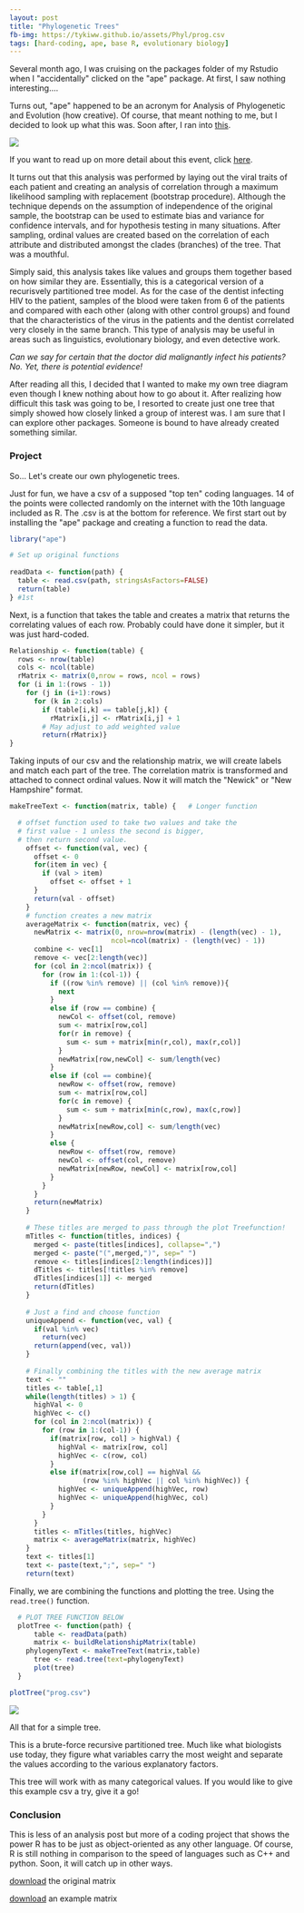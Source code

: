 ```yaml
---
layout: post
title: "Phylogenetic Trees"
fb-img: https://tykiww.github.io/assets/Phyl/prog.csv
tags: [hard-coding, ape, base R, evolutionary biology]
---
```


Several month ago, I was cruising on the packages folder of my Rstudio when I "accidentally" clicked on the "ape" package. At first, I saw nothing interesting.... 

Turns out, "ape" happened to be an acronym for Analysis of Phylogenetic and Evolution (how creative). Of course, that meant nothing to me, but I decided to look up what this was. Soon after, I ran into [this](https://image.slidesharecdn.com/phylogeneticanalysis-111117220939-phpapp01/95/phylogenetic-analysis-7-728.jpg?cb=1321568578).

![](https://raw.githubusercontent.com/tykiww/imgbucket/master/img/phyl/phyl%20check.png)

If you want to read up on more detail about this event, click [here](http://www.nytimes.com/1993/06/06/weekinreview/aids-and-a-dentist-s-secrets.html?pagewanted=all).

It turns out that this analysis was performed by laying out the viral traits of each patient and creating an analysis of correlation through a maximum likelihood sampling with replacement (bootstrap procedure). Although the technique depends on the assumption of independence of the original sample, the bootstrap can be used to estimate bias and variance for confidence intervals, and for hypothesis testing in many situations. After sampling, ordinal values are created based on the correlation of each attribute and distributed amongst the clades (branches) of the tree. That was a mouthful. 

Simply said, this analysis takes like values and groups them together based on how similar they are. Essentially, this is a categorical version of a recurisvely partitioned tree model. As for the case of the dentist infecting HIV to the patient, samples of the blood were taken from 6 of the patients and compared with each other (along with other control groups) and found that the characteristics of the virus in the patients and the dentist correlated very closely in the same branch. This type of analysis may be useful in areas such as linguistics, evolutionary biology, and even detective work.

_Can we say for certain that the doctor did malignantly infect his patients? No. Yet, there is potential evidence!_

After reading all this, I decided that I wanted to make my own tree diagram even though I knew nothing about how to go about it. After realizing how difficult this task was going to be, I resorted to create just one tree that simply showed how closely linked a group of interest was. I am sure that I can explore other packages. Someone is bound to have already created something similar.

### Project

So... Let's create our own phylogenetic trees.

Just for fun, we have a csv of a supposed "top ten" coding languages. 14 of the points were collected randomly on the internet with the 10th language included as R. The .csv is at the bottom for reference.  We first start out by installing the "ape" package and creating a function to read the data.

```r
library("ape")

# Set up original functions
  
readData <- function(path) {
  table <- read.csv(path, stringsAsFactors=FALSE)
  return(table)
} #1st
```

Next, is a function that takes the table and creates a matrix that returns the correlating values of each row. Probably could have done it simpler, but it was just hard-coded.

```r
Relationship <- function(table) {
  rows <- nrow(table)
  cols <- ncol(table)
  rMatrix <- matrix(0,nrow = rows, ncol = rows) 
  for (i in 1:(rows - 1))
    for (j in (i+1):rows)
      for (k in 2:cols)
        if (table[i,k] == table[j,k]) {
          rMatrix[i,j] <- rMatrix[i,j] + 1
        # May adjust to add weighted value
        return(rMatrix)}
}	
```
Taking inputs of our csv and the relationship matrix, we will create labels and match each part of the tree. The correlation matrix is transformed and attached to connect ordinal values. Now it will match the "Newick" or "New Hampshire" format.

```r
makeTreeText <- function(matrix, table) {   # Longer function

  # offset function used to take two values and take the
  # first value - 1 unless the second is bigger,
  # then return second value.
    offset <- function(val, vec) {
      offset <- 0
      for(item in vec) {
        if (val > item)
          offset <- offset + 1
      }
      return(val - offset)
    }
    # function creates a new matrix 
    averageMatrix <- function(matrix, vec) {
      newMatrix <- matrix(0, nrow=nrow(matrix) - (length(vec) - 1),
                         ncol=ncol(matrix) - (length(vec) - 1))
      combine <- vec[1]
      remove <- vec[2:length(vec)]
      for (col in 2:ncol(matrix)) {
        for (row in 1:(col-1)) {
          if ((row %in% remove) || (col %in% remove)){
            next
          }
          else if (row == combine) {
            newCol <- offset(col, remove)
            sum <- matrix[row,col]
            for(r in remove) {
              sum <- sum + matrix[min(r,col), max(r,col)]
            }
            newMatrix[row,newCol] <- sum/length(vec)
          }
          else if (col == combine){
            newRow <- offset(row, remove)
            sum <- matrix[row,col]
            for(c in remove) {
              sum <- sum + matrix[min(c,row), max(c,row)]
            }
            newMatrix[newRow,col] <- sum/length(vec)
          }
          else {
            newRow <- offset(row, remove)
            newCol <- offset(col, remove)
            newMatrix[newRow, newCol] <- matrix[row,col]
          }
        }
      }
      return(newMatrix)
    }
    
    # These titles are merged to pass through the plot Treefunction!
    mTitles <- function(titles, indices) {
      merged <- paste(titles[indices], collapse=",")
      merged <- paste("(",merged,")", sep=" ")
      remove <- titles[indices[2:length(indices)]]
      dTitles <- titles[!titles %in% remove]
      dTitles[indices[1]] <- merged
      return(dTitles)
    }
    
    # Just a find and choose function
    uniqueAppend <- function(vec, val) {
      if(val %in% vec)
        return(vec)
      return(append(vec, val))
    }
    
    # Finally combining the titles with the new average matrix
    text <- ""
    titles <- table[,1]
    while(length(titles) > 1) {
      highVal <- 0
      highVec <- c()
      for (col in 2:ncol(matrix)) {
        for (row in 1:(col-1)) {
          if(matrix[row, col] > highVal) {
            highVal <- matrix[row, col]
            highVec <- c(row, col)
          }
          else if(matrix[row,col] == highVal &&
                  (row %in% highVec || col %in% highVec)) {
            highVec <- uniqueAppend(highVec, row)
            highVec <- uniqueAppend(highVec, col)
          }
        }
      }
      titles <- mTitles(titles, highVec)
      matrix <- averageMatrix(matrix, highVec)
    }
    text <- titles[1]
    text <- paste(text,";", sep=" ")
    return(text)
 ```
Finally, we are combining the functions and plotting the tree. Using the `read.tree()` function. 

```r
  # PLOT TREE FUNCTION BELOW
  plotTree <- function(path) {
	  table <- readData(path)
	  matrix <- buildRelationshipMatrix(table)
  	phylogenyText <- makeTreeText(matrix,table)
	  tree <- read.tree(text=phylogenyText)
	  plot(tree)
  }

plotTree("prog.csv")
```

![](https://raw.githubusercontent.com/tykiww/imgbucket/master/img/phyl/phylcode.png)

All that for a simple tree.

This is a brute-force recursive partitioned tree. Much like what biologists use today, they figure what variables carry the most weight and separate the values according to the various explanatory factors.

This tree will work with as many categorical values. If you would like to give this example csv a try, give it a go!

### Conclusion

This is less of an analysis post but more of a coding project that shows the power R has to be just as object-oriented as any other language. Of course, R is still nothing in comparison to the speed of languages such as C++ and python. Soon, it will catch up in other ways. 


[download](https://tykiww.github.io/assets/Phyl/prog.csv) the original matrix

[download](https://tykiww.github.io/assets/Phyl/examp_matrix.csv) an example matrix
